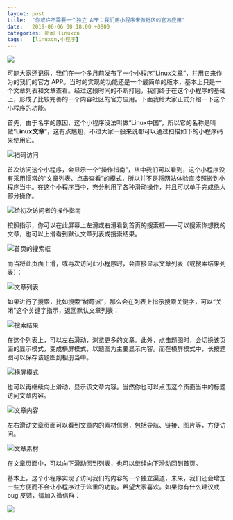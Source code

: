 ```yaml
---
layout: post
title:	"你或许不需要一个独立 APP：我们用小程序来做社区的官方应用"
date:	2019-06-06 00:18:00 +0800 
categories:	新闻 linuxcn 
tags:	[linuxcn,小程序]
---
```



![](/Asserts/Images/album/201906/06/001726dww8v88ox3rswuxr.jpg)


可能大家还记得，我们在一个多月前[发布了一个小程序“Linux文章”](/article-10760-1.html)，并用它来作为的我们的官方 APP。当时的实现的功能还是一个最简单的版本，基本上只是一个文章列表和文章查看。经过这段时间的不断打磨，我们终于在这个小程序的基础上，形成了比较完善的一个内容社区的官方应用。下面我给大家正式介绍一下这个小程序的功能。


首先，由于名字的原因，这个小程序没法叫做“Linux中国”，所以它的名称是叫做“**Linux文章**”，这有点尴尬，不过大家一般来说都可以通过扫描如下的小程序码来使用它。


![扫码访问](/Asserts/Images/album/201906/05/235419j0t939v3006zb959.jpg)


首次访问这个小程序，会显示一个“操作指南”，从中我们可以看到，这个小程序没有采用惯常的“文章列表、点击查看”的模式，所以并不是将网站体验直接照搬到小程序当中。在这个小程序当中，充分利用了各种滑动操作，并且可以单手完成绝大部分操作。


![给初次访问者的操作指南](/Asserts/Images/album/201906/06/000158rjiz1r3tprnptni3.jpeg)


按照指示，你可以在此屏幕上左滑或右滑看到首页的搜索框——可以搜索你想找的文章，也可以上滑看到默认文章列表或搜索结果。


![首页的搜索框](/Asserts/Images/album/201906/06/000214wqfxpxx8xoif7328.jpeg)


而当将此页面上滑，或再次访问此小程序时，会直接显示文章列表（或搜索结果列表）：


![文章列表](/Asserts/Images/album/201906/06/000414fpgnhdtdmd2zu5uh.jpeg)


如果进行了搜索，比如搜索“树莓派”，那么会在列表上指示搜索关键字，可以“关闭”这个关键字指示，返回默认文章列表：


![搜索结果](/Asserts/Images/album/201906/06/000655cz9oytobg96g1fyq.jpeg)


在这个列表上，可以左右滑动，浏览更多的文章。此外，点击题图时，会切换该页面的显示模式，变成横屏模式，以题图为主要显示内容。而在横屏模式中，长按题图可以保存该题图到相册当中。


![横屏模式](/Asserts/Images/album/201906/06/001053plcuh333m8htmh88.jpeg)


也可以再继续向上滑动，显示该文章内容。当然你也可以点击这个页面当中的标题访问文章内容。


![文章内容](/Asserts/Images/album/201906/06/001220w61lwwhvlhftwwvk.jpeg)


左右滑动文章页面可以看到文章内的素材信息，包括导航、链接、图片等，方便访问。


![文章素材](/Asserts/Images/album/201906/06/001311wnbgmddtsm5gs2tb.jpeg)


在文章页面中，可以向下滑动回到列表，也可以继续向下滑动回到首页。


基本上，这个小程序实现了访问我们的内容的一个独立渠道，未来，我们还会增加一些方便而不会让小程序过于笨重的功能。希望大家喜欢。如果你有什么建议或 bug 反馈，请加入微信群：


![](/Asserts/Images/album/201906/06/002100sqsi5c5n5winivbe.jpeg)
